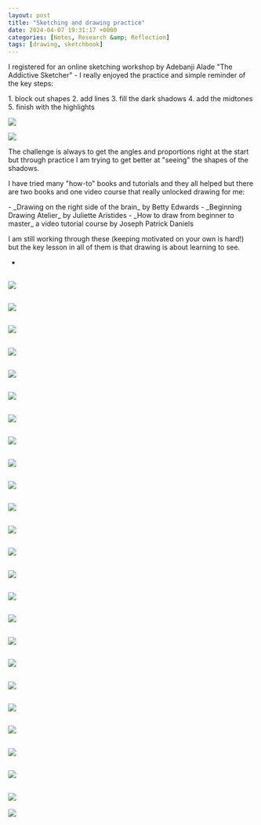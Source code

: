 ```yaml
---
layout: post
title: "Sketching and drawing practice"
date: 2024-04-07 19:31:17 +0000
categories: [Notes, Research &amp; Reflection]
tags: [drawing, sketchbook]
---
```


I registered for an online sketching workshop by Adebanji Alade "The Addictive Sketcher" - I really enjoyed the practice and simple reminder of the key steps:

<!-- /wp:paragraph --><!-- wp:list {"ordered":true} -->
<!-- wp:list-item -->1. block out shapes
<!-- /wp:list-item --><!-- wp:list-item -->2. add lines
<!-- /wp:list-item --><!-- wp:list-item -->3. fill the dark shadows
<!-- /wp:list-item --><!-- wp:list-item -->4. add the midtones
<!-- /wp:list-item --><!-- wp:list-item -->5. finish with the highlights
<!-- /wp:list-item -->
<!-- /wp:list --><!-- wp:image {"id":603,"sizeSlug":"large"} -->
![](https://spaces.oca.ac.uk/gaellelog/wp-content/uploads/sites/5355/2024/04/img_3961-774x1024.jpg)
<!-- /wp:image --><!-- wp:image {"id":599,"sizeSlug":"large"} -->
![](https://spaces.oca.ac.uk/gaellelog/wp-content/uploads/sites/5355/2024/04/img_3960-1-768x1024.jpg)
<!-- /wp:image --><!-- wp:paragraph -->

The challenge is always to get the angles and proportions right at the start but through practice I am trying to get better at "seeing" the shapes of the shadows.

<!-- /wp:paragraph --><!-- wp:paragraph -->

I have tried many "how-to" books and tutorials and they all helped but there are two books and one video course that really unlocked drawing for me:

<!-- /wp:paragraph --><!-- wp:list -->
<!-- wp:list-item -->- _Drawing on the right side of the brain_ by Betty Edwards
<!-- /wp:list-item --><!-- wp:list-item -->- _Beginning Drawing Atelier_ by Juliette Aristides
<!-- /wp:list-item --><!-- wp:list-item -->- _How to draw from beginner to master_ a video tutorial course by Joseph Patrick Daniels 
<!-- /wp:list-item -->
<!-- /wp:list --><!-- wp:paragraph -->

I am still working through these (keeping motivated on your own is hard!) but the key lesson in all of them is that drawing is about learning to see.

<!-- /wp:paragraph --><!-- wp:columns -->
<!-- wp:column {"width":"100%"} -->
<!-- wp:jetpack/slideshow {"ids":[592,606,672,598,604,620,674,588,669,671,617,596,594,601,618,600,597,673,595,593,589,605,670,591,602],"sizeSlug":"full"} -->

- 
![](https://spaces.oca.ac.uk/gaellelog/wp-content/uploads/sites/5355/2024/04/2024-02-11_175001-1-1024x713.jpg)
- 
![](https://spaces.oca.ac.uk/gaellelog/wp-content/uploads/sites/5355/2024/04/2024-02-12_213038-1-1024x720.jpg)
- 
![](https://spaces.oca.ac.uk/gaellelog/wp-content/uploads/sites/5355/2024/04/img_3147.jpg)
- 
![](https://spaces.oca.ac.uk/gaellelog/wp-content/uploads/sites/5355/2024/04/d7e4b3f1-2975-436b-a931-cfeeb2dc41df-1-1024x1024.jpg)
- 
![](https://spaces.oca.ac.uk/gaellelog/wp-content/uploads/sites/5355/2024/04/img_2415-768x1024.jpg)
- 
![](https://spaces.oca.ac.uk/gaellelog/wp-content/uploads/sites/5355/2024/04/img_0625-1024x768.jpg)
- 
![](https://spaces.oca.ac.uk/gaellelog/wp-content/uploads/sites/5355/2024/04/img_0626.jpg)
- 
![](https://spaces.oca.ac.uk/gaellelog/wp-content/uploads/sites/5355/2024/04/11d4203e-ece5-4470-b44f-10a168e49ff3-1-1024x1024.jpg)
- 
![](https://spaces.oca.ac.uk/gaellelog/wp-content/uploads/sites/5355/2024/04/img_0522.jpg)
- 
![](https://spaces.oca.ac.uk/gaellelog/wp-content/uploads/sites/5355/2024/04/img_9605-1.jpg)
- 
![](https://spaces.oca.ac.uk/gaellelog/wp-content/uploads/sites/5355/2024/04/img_9574-1-724x1024.jpg)
- 
![](https://spaces.oca.ac.uk/gaellelog/wp-content/uploads/sites/5355/2024/04/d3e9a038-09ee-4ae3-b43f-e96d7178e1e2-1-1024x721.jpg)
- 
![](https://spaces.oca.ac.uk/gaellelog/wp-content/uploads/sites/5355/2024/04/img_8757-1-683x1024.jpg)
- 
![](https://spaces.oca.ac.uk/gaellelog/wp-content/uploads/sites/5355/2024/04/489bf4ca-0f0e-45e0-994e-6e8f6c5349c4-1-240x300.jpg)
- 
![](https://spaces.oca.ac.uk/gaellelog/wp-content/uploads/sites/5355/2024/04/77716e9c-bd69-4e22-bc19-2477e4422e87-1-1024x1024.jpg)
- 
![](https://spaces.oca.ac.uk/gaellelog/wp-content/uploads/sites/5355/2024/04/img_3167-1-1024x724.jpg)
- 
![](https://spaces.oca.ac.uk/gaellelog/wp-content/uploads/sites/5355/2024/04/1115efe4-f367-4d64-b423-e0933480ba3d-1-576x1024.jpg)
- 
![](https://spaces.oca.ac.uk/gaellelog/wp-content/uploads/sites/5355/2024/04/img_3972.jpg)
- 
![](https://spaces.oca.ac.uk/gaellelog/wp-content/uploads/sites/5355/2024/04/17a0ebb4-5810-49fe-987f-7af6bf8a66a7-1-725x1024.jpg)
- 
![](https://spaces.oca.ac.uk/gaellelog/wp-content/uploads/sites/5355/2024/04/img_0501-1-1024x1024.jpg)
- 
![](https://spaces.oca.ac.uk/gaellelog/wp-content/uploads/sites/5355/2024/04/img_1316-1-1024x1024.jpg)
- 
![](https://spaces.oca.ac.uk/gaellelog/wp-content/uploads/sites/5355/2024/04/img_1263-1-1024x1024.jpg)
- 
![](https://spaces.oca.ac.uk/gaellelog/wp-content/uploads/sites/5355/2024/04/img_0055-1-1.jpg)
- 
![](https://spaces.oca.ac.uk/gaellelog/wp-content/uploads/sites/5355/2024/04/img_1027-1-1024x1024.jpg)
- 
![](https://spaces.oca.ac.uk/gaellelog/wp-content/uploads/sites/5355/2024/04/d42e578d-3e48-441b-b6b6-fbee3f7b1bd3-425dcbc8-e3dd-4ce9-ae69-e41b4ccb8c69-1-1024x769.jpg)

<!-- /wp:jetpack/slideshow -->
<!-- /wp:column -->
<!-- /wp:columns -->